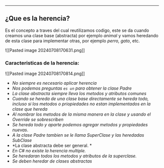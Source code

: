 
---
## ¿Que es la herencia?
Es el concepto a traves del cual reutilizamos codigo, este se da cuando creamos una clase base (abstracta) por ejemplo *animal* y vamos heredando de esta clase para implementar otras, por ejemplo *perro,* *gato*, etc.

![[Pasted image 20240708170631.png]]

### Caracteristicas de la herencia:

![[Pasted image 20240708170814.png]]

- *No siempre es necesario aplicar herencia*
- *Nos podemos preguntas `es un` para obtener la clase Padre*
- *La clase abstracta siempre lleva los metodos y atributos comunes*
- _Cuando se hereda de una clase base directamente se hereda todo, incluso si los metodos o priopiedades no estan implementados en la clase que hereda_
- _Al nombrar los metodos de la misma manera en la clase y usando el Override se sobrescriben_
- _Se hereda todo y aparte podemos agregar metodos y propiedades nuevas_.
- _A la clase Padre tambien se le llama SuperClase y las heredadas SubClase_
- *La clase abstracta debe ser general. *
- *En C# no existe la herencia multiple.*
- *Se heredaran todos los metodos y atributos de la superclase.*
- *Se deben heredar de clases abstractas*

